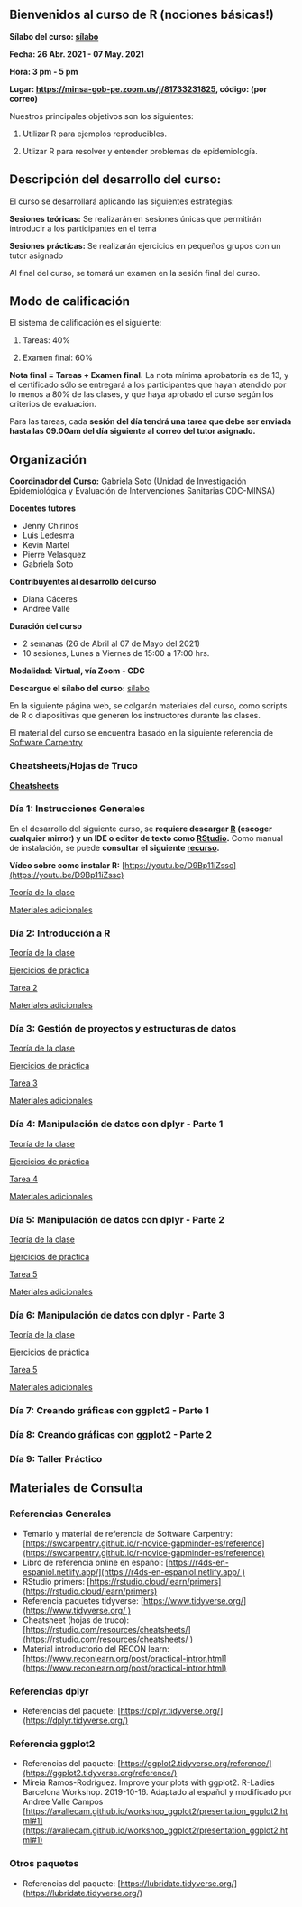 ## Bienvenidos al curso de R (nociones básicas!)

**Sílabo del curso: [sílabo](/archivos/silabo.pdf)**

**Fecha: 26 Abr. 2021 - 07 May. 2021**

**Hora: 3 pm - 5 pm** 

**Lugar: https://minsa-gob-pe.zoom.us/j/81733231825, código: (por correo)**

Nuestros principales objetivos son los siguientes:

1. Utilizar R para ejemplos reproducibles. 

2. Utlizar R para resolver y entender problemas de epidemiología. 

## Descripción del desarrollo del curso:

El curso se desarrollará aplicando las siguientes estrategias:

**Sesiones teóricas:** Se realizarán en sesiones únicas que permitirán introducir a los participantes en el tema

**Sesiones prácticas:** Se realizarán ejercicios en pequeños grupos con un tutor asignado

Al final del curso, se tomará un examen en la sesión final del curso.

## Modo de calificación

El sistema de calificación es el siguiente:

1. Tareas: 40%

2. Examen final: 60%

**Nota final = Tareas + Examen final.** La nota mínima aprobatoria es de 13, y el certificado sólo se entregará a los participantes que hayan atendido por lo menos a 80% de las clases, y que haya aprobado el curso según los criterios de evaluación.

Para las tareas, cada **sesión del día tendrá una tarea que debe ser enviada hasta las 09.00am del día siguiente al correo del tutor asignado.**

## Organización

**Coordinador del Curso:** Gabriela Soto (Unidad de Investigación Epidemiológica y Evaluación de Intervenciones Sanitarias CDC-MINSA)

**Docentes tutores**

- Jenny Chirinos
- Luis Ledesma
- Kevin Martel
- Pierre Velasquez
- Gabriela Soto

**Contribuyentes al desarrollo del curso**

- Diana Cáceres
- Andree Valle 

**Duración del curso**

- 2 semanas (26 de Abril al 07 de Mayo del 2021)
- 10 sesiones, Lunes a Viernes de 15:00 a 17:00 hrs.

**Modalidad: Virtual, vía Zoom - CDC**

**Descargue el sílabo del curso:** [sílabo](/archivos/silabo.pdf)

En la siguiente página web, se colgarán materiales del curso, como scripts de R o diapositivas que generen los instructores durante las clases. 

El material del curso se encuentra basado en la siguiente referencia de [Software Carpentry](https://swcarpentry.github.io/r-novice-gapminder-es/reference)

### Cheatsheets/Hojas de Truco

[**Cheatsheets**](https://drive.google.com/drive/folders/1eimvdwQAlDG90YA1OGjKdjCNEbEuDN4W?usp=sharing)

### Día 1: Instrucciones Generales

En el desarrollo del siguiente curso, se **requiere descargar [R](https://cran.r-project.org/mirrors.html) (escoger cualquier mirror) y un IDE o editor de texto como [RStudio](https://rstudio.com/).** Como manual de instalación, se puede **consultar el siguiente [recurso](/archivos/instalacion.pdf).**

**Vídeo sobre como instalar R:** [https://youtu.be/D9Bp11iZssc](https://youtu.be/D9Bp11iZssc) 

[Teoría de la clase](https://drive.google.com/drive/folders/1_w-pPL2_eh3rTWwWobvA9cy3WrgZXGWh?usp=sharing)

[Materiales adicionales](https://drive.google.com/drive/folders/1IBJtLgqVEU-WVStABFkHTUSUxUZfQ5Za?usp=sharing)

### Día 2: Introducción a R

[Teoría de la clase](https://drive.google.com/drive/folders/1wdH-n2BtAhtL9bGXFC1d-Zq0IkiKhCXi?usp=sharing)

[Ejercicios de práctica](https://drive.google.com/drive/folders/125ezA8OKbX6E7OJPJ7O3NFllpWch54Gw?usp=sharing)

[Tarea 2](https://drive.google.com/drive/folders/15gCPmkfudi5photzk-s-GxqH1-2uBwSM?usp=sharing)

[Materiales adicionales](https://drive.google.com/drive/folders/1F-AT-wUvYROf-pLELiT3M8VAgiVimpqE?usp=sharing)

### Día 3: Gestión de proyectos y estructuras de datos

[Teoría de la clase](https://drive.google.com/drive/folders/1RlmEf4MVQNG2zgt_RbKjQC30pXHksZQO?usp=sharing)

[Ejercicios de práctica](https://drive.google.com/drive/folders/14HfAH1lbxMPATaUIsuD5nsHHCW7so4J3?usp=sharing)

[Tarea 3](https://drive.google.com/drive/folders/1yhN5YIZPyvS-EAm1Rx_ronjzRT0kmPEy?usp=sharing)

[Materiales adicionales](https://drive.google.com/drive/folders/15C6b-qwBRrWsruPwUvaw4iknP898kj7z?usp=sharing)

### Día 4: Manipulación de datos con dplyr - Parte 1

[Teoría de la clase](https://drive.google.com/drive/folders/1kuZbJeX3uOMmn3LU7OkQrfWR4wMw98Lz?usp=sharing)

[Ejercicios de práctica](https://drive.google.com/drive/folders/1LVErSVnrXJ4lVci1VT45J47lVirZr8FL?usp=sharing)

[Tarea 4](https://drive.google.com/drive/folders/1hnxgkwo-ZogGzHuspU-bG7RDTNTBUhQD?usp=sharing)

[Materiales adicionales](https://drive.google.com/drive/folders/1Um81-ywNK49WhBV3gXZv_0m7-FjLIp09?usp=sharing)

### Día 5: Manipulación de datos con dplyr - Parte 2

[Teoría de la clase](https://drive.google.com/drive/folders/1ZXWAkBNDWOyTYQjWAh3CnbNuYN8gLb-e?usp=sharing)

[Ejercicios de práctica](https://drive.google.com/drive/folders/1NS7LARHm7bwi3Xt3A5vpqBqRVT-gJ8Nu?usp=sharing)

[Tarea 5](https://drive.google.com/drive/folders/1pqvUATU9sP-44204ACNpH1AASTqn8-b7?usp=sharing)

[Materiales adicionales](https://drive.google.com/drive/folders/1ioYQWRKK1RX4-3ZTTXRcsO9tb2lw_Tcc?usp=sharing)

### Día 6: Manipulación de datos con dplyr - Parte 3

[Teoría de la clase](https://drive.google.com/drive/folders/1p9m6wR3AKzDy6vdVHISarwFDLeekz1Jw?usp=sharing)

[Ejercicios de práctica](https://drive.google.com/drive/folders/1b47BZ8GZRg3feVkP-P9paUMeEdPrFFpq?usp=sharing)

[Tarea 5](https://drive.google.com/drive/folders/1HMTBSXs6hAO6RqddZrQbgf3w9lnyxxmI?usp=sharing)

[Materiales adicionales](https://drive.google.com/drive/folders/18tqXLkOa68SZFWXkgEf0TQ-xtRnzpLJO?usp=sharing)

### Día 7: Creando gráficas con ggplot2 - Parte 1

### Día 8: Creando gráficas con ggplot2 - Parte 2

### Día 9: Taller Práctico

<!-- Ejercicios de práctica -->

## Materiales de Consulta

### Referencias Generales

- Temario y material de referencia de Software Carpentry: [https://swcarpentry.github.io/r-novice-gapminder-es/reference](https://swcarpentry.github.io/r-novice-gapminder-es/reference)
- Libro de referencia online en español: [https://r4ds-en-espaniol.netlify.app/](https://r4ds-en-espaniol.netlify.app/ )
- RStudio primers: [https://rstudio.cloud/learn/primers](https://rstudio.cloud/learn/primers)
- Referencia paquetes tidyverse: [https://www.tidyverse.org/](https://www.tidyverse.org/ )
- Cheatsheet (hojas de truco): [https://rstudio.com/resources/cheatsheets/](https://rstudio.com/resources/cheatsheets/ )
- Material introductorio del RECON learn: [https://www.reconlearn.org/post/practical-intror.html](https://www.reconlearn.org/post/practical-intror.html)

### Referencias dplyr

- Referencias del paquete: [https://dplyr.tidyverse.org/](https://dplyr.tidyverse.org/)

### Referencia ggplot2

- Referencias del paquete: [https://ggplot2.tidyverse.org/reference/](https://ggplot2.tidyverse.org/reference/)
- Mireia Ramos-Rodríguez. Improve your plots with ggplot2. R-Ladies Barcelona Workshop. 2019-10-16. Adaptado al español y modificado por Andree Valle Campos [https://avallecam.github.io/workshop_ggplot2/presentation_ggplot2.html#1](https://avallecam.github.io/workshop_ggplot2/presentation_ggplot2.html#1)

### Otros paquetes

- Referencias del paquete: [https://lubridate.tidyverse.org/](https://lubridate.tidyverse.org/)
